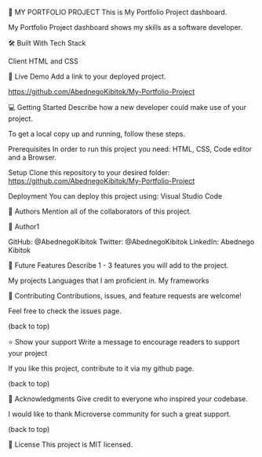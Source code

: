 📖 MY PORTFOLIO PROJECT
This is My Portfolio Project dashboard.

My Portfolio Project dashboard shows my skills as a software developer.

🛠 Built With
Tech Stack

Client
HTML and CSS

🚀 Live Demo
Add a link to your deployed project.

https://github.com/AbednegoKibitok/My-Portfolio-Project

💻 Getting Started
Describe how a new developer could make use of your project.

To get a local copy up and running, follow these steps.

Prerequisites
In order to run this project you need: HTML, CSS, Code editor and a Browser.

Setup
Clone this repository to your desired folder: https://github.com/AbednegoKibitok/My-Portfolio-Project

Deployment
You can deploy this project using: Visual Studio Code

👥 Authors
Mention all of the collaborators of this project.

👤 Author1

GitHub: @AbednegoKibitok
Twitter: @AbednegoKibitok
LinkedIn: Abednego Kibitok

🔭 Future Features
Describe 1 - 3 features you will add to the project.

My projects
Languages that I am proficient in.
My frameworks

🤝 Contributing
Contributions, issues, and feature requests are welcome!

Feel free to check the issues page.

(back to top)

⭐️ Show your support
Write a message to encourage readers to support your project

If you like this project, contribute to it via my github page.

(back to top)

🙏 Acknowledgments
Give credit to everyone who inspired your codebase.

I would like to thank Microverse community for such a great support.

(back to top)

📝 License
This project is MIT licensed.